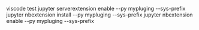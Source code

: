 viscode
test
jupyter serverextension enable --py mypluging --sys-prefix
jupyter nbextension install --py mypluging --sys-prefix
jupyter nbextension enable --py mypluging --sys-prefix

